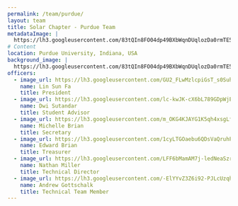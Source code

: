 ```yaml
---
permalink: /team/purdue/
layout: team
title: Solar Chapter - Purdue Team
metadataImage: |
  https://lh3.googleusercontent.com/83tQIn8FO04dp49BXbWqnDUqlozDa0rmTE5RdJRDWZs6FItDx9iu9iqioE-6sJrWzaFVAmJBFQm1MSpz6iHvzx6uPU6VWuupE8QV-UvYobK323nINA4bFR1VLEh4MafDG3jYHqUIdfN4CbrqHWASCHhi4BHVTxalt-7FNIyb3364qzZy13bcCUZZNjoNuV6vbVXf3hgAuSxn1xUbKK9U5pjWMlFBLAPk42Evl7bSf9ZXGUnraVw_W-A-jA1PKFSNHI1GRn99TOcrKy2t9Hva22MGimp1HGhf1jim34C0nlsmByewjtJmU0L_Na25UwvgWZHSmfXzIxrixrDQYcdIE8_BrPfeRW3s7vSZfFtK7kA1ZV9WYnEEazejoslGPnahWu8spn0y5zqGqbkr4G7TQjAgl2MBJ_zznbWCoHGyd3J_aylsozCby327pYp9Wqtw89tWmLGw73kGzVC7hle8ZlvIS8xuvCCMku2SgMRIOcNTwrFbQ8TYwQaZctGi3r-yac-AVhlWmikrPryX5HkCqjuAt52mm9PWgmAMWPGLNBB19ceLLVeCf2zcnRHBvLNwtyZGyte5bspMpzIfj-UmK89_SH72prgC7VQO7sCZ4KcHfJkZAqA5tTutSTSihL1KEXlDW_iZTR1rdAwQSovJ-w1TZDsu4xJ-zloAapZS_bryAGqhUdSi3pkqeyUdCw=w2692-h2018-no
# Content
location: Purdue University, Indiana, USA
background_image: |
  https://lh3.googleusercontent.com/83tQIn8FO04dp49BXbWqnDUqlozDa0rmTE5RdJRDWZs6FItDx9iu9iqioE-6sJrWzaFVAmJBFQm1MSpz6iHvzx6uPU6VWuupE8QV-UvYobK323nINA4bFR1VLEh4MafDG3jYHqUIdfN4CbrqHWASCHhi4BHVTxalt-7FNIyb3364qzZy13bcCUZZNjoNuV6vbVXf3hgAuSxn1xUbKK9U5pjWMlFBLAPk42Evl7bSf9ZXGUnraVw_W-A-jA1PKFSNHI1GRn99TOcrKy2t9Hva22MGimp1HGhf1jim34C0nlsmByewjtJmU0L_Na25UwvgWZHSmfXzIxrixrDQYcdIE8_BrPfeRW3s7vSZfFtK7kA1ZV9WYnEEazejoslGPnahWu8spn0y5zqGqbkr4G7TQjAgl2MBJ_zznbWCoHGyd3J_aylsozCby327pYp9Wqtw89tWmLGw73kGzVC7hle8ZlvIS8xuvCCMku2SgMRIOcNTwrFbQ8TYwQaZctGi3r-yac-AVhlWmikrPryX5HkCqjuAt52mm9PWgmAMWPGLNBB19ceLLVeCf2zcnRHBvLNwtyZGyte5bspMpzIfj-UmK89_SH72prgC7VQO7sCZ4KcHfJkZAqA5tTutSTSihL1KEXlDW_iZTR1rdAwQSovJ-w1TZDsu4xJ-zloAapZS_bryAGqhUdSi3pkqeyUdCw=w2692-h2018-no
officers:
  - image_url: https://lh3.googleusercontent.com/GU2_FLwMzlcpiGsT_s0SuhuzYFBqOQbKswyzWT-2pI2P76_vUZkNN15nXZUpkDgeJ7bEjjikfbJXg-cUwZ3IPNrWbFlIBoBROTneVGEJ8201S83g7cetSR-BZHaYadJyTs9aHgs4P4Z0FGS-pj8mSKQ3Usb30ddubdYDcueRSYfsGp11MTOOWre6EVN1PeFuJnKZwvxGczpm4ZaBdRIQ2y57M-ct7emXA5ZbTTiGKQttpyFpZAety8StGkib0DfUNT_4Hu34dNJIG_DWt8D6D5eyGjwKfEjvx-z86GPy1lA-J9NVzYGTY4Djc5Pwx69P6MQvSzNIjY-CJ2yRsdiUC_aPPeFpJTcOx_mPTsxo8MItSCQ8ad2eqEKKnWZGMR9UFFQAFZQ1tSy5jIx5rOGlRkCirwCTt8KsJ3BbLTY6OU26gRIj2OzMEFuaKA5kQywf2BwHEMFh8iPbLQ-NSeRKcLi8GzrCGDrGG_hMitLy7VmaDC5iUdUpKNEzbKbxHFW_fqg24H2oGCwH6bwJm0F_CrBWgJWRFm1ZbgjlCg4BApiAJCM8CsAzpaqv2TdeSiPW_rKQbSmRbvbihctBPS9Ea-OKAtumFtyMvPLMOhP0RLqQNlYJbDWvo72ILLyLf98gTepBU-fHcVoNRG53-fC73OgS7K3fZg18mNh5JvuIyB3qAsz3-ec2KrMGL6pD4g=w1616-h2020-no
    name: Lin Sun Fa
    title: President
  - image_url: https://lh3.googleusercontent.com/lc-kwJK-cX6bL789GDpWjEz9A6HcTIfedKV2U3L-wnwxn31HavtVPuld_XmTthGLl_5wROkiFB7NzEzNFeR1QDhH3UcVeQGeRqiZOlO1-O59oyCO_EyPBLhTHBlJIyEpbqGJgy4sfqlSdEj_dLeyKDv7XYScuhHkmFQXz-LLTTyzYQYeN8PH1sop3oQt9AxeR7vtvT-5nEEq6MdVA8VmM8LfVXucDepYdM4_8sS6Mo81MfN64OtKDR9sn09mPfr-HFIv6de5BN3Rx4J7NyImWIDPbJuj25WFCZOdKwKV0ZurVoOHvmjbDR0gswcqEjBi2kiq3nqNC9KUDtnUuM1DIOes37cOCNPyZaBbAvGW2duTddZndRlh6fS8A50ArbQqXJZ4S2cfM7UtD3gqor-2dhOuoXzVmCT9aFgfuy7z4vB52nailEZfPiV-IwwsNGZwdlf6JCl5v2NAW5YEfnd_2tpU9_Ena0gwjvwhrYHIKad7eJqGPiNjd0Psar7uf7Gva-QeiaJKbwwJ2roKQ3WXcLYzoiiB-njUDtaXYGg2bAW2eBY7G6yBhJdtZ8yPxpiDzDvJ1HLFVw9kFuF1J5weTB67PydzjIBs5qmnZahiAcYweMUIi84wrfyu5dm6zrAPMnz91cljHl2kxkvGgH9o50WkitsR9WMahz3LRDUYlOJBOa-BFA7Hi-Evdq64BQ=w1616-h2020-no
    name: Dwi Sutandar
    title: Student Advisor
  - image_url: https://lh3.googleusercontent.com/m_OKG4KJAYG1K5qh4xsgLf0MQbcH_6iEQ300duDP00sHN3orsJhG0ij0v1nGZpmMuaQVwEYXH0kN3UKzM-YYobqSC16ys8Ad3B_x3E5340b-C7piadGo4WX2IBUlw_GhgtRsfIG7gjxENmCXDW8nhg_AdDDKuOW3WsfUSQP1iGiKVFbHtkhzk4jJt95u7iaiFZwIRbZ-y2qoDcs902zA8eBeZR0P4FQeqbjOgMBYrk348ZKlDa1Ef_pOQ7ovB5x7OXeyBK8vTH0K9pcuLLSoiwXNBGxwSo5rXtAgQhgtMd6siL_svoEjdTC6mpWasYGZcmy-zjvBZBCG1MfSOXtp_x4p6eDu9GdNk-J-78n4-m7STueVb4alz9OpzqCDSrxrcP-VE1upgCpd_iMoV2Yi2wDgM8PWoNGb3syPydbaJ5jri-gETyG0KeIzyZj_Q-yb6ivS22GeIy65CXvMfYcvWbD3c_PIo0gBJSZzA286-dEzb0GfNHolDGb2WureDkSl3YnPxDaTx9--Z7Rnrdc9KKMdJzyssy5ZTd3wZRWOeldMv8-lttsPKV5HHarlx24VnXTc4Wq2Ct35Ez_Ygi9oKeMcNlc7P0l4Y74rTc0OtBfWhFmnb2jOBxPriPI9zTbVh1EdUyf9kaAgBn6aCoF2g0E3udFfjyMCX_1RxBJmsEcPLxhJ0HkSwd4ZNiQZOw=w1616-h2020-no
    name: Michelle Brian
    title: Secretary
  - image_url: https://lh3.googleusercontent.com/1cyLTGOaebu6QDsVaQruhPew_G9yd8TBtLNJalwROi79SSHXtN__5zr1gQsMhUMWoVAzkkPIcHbboMAwyv_ojX7f8kidf0wDoZZEaw57PLTlIcXfAZrlLGur5pJ3Xsd2NPhitH4MCeaPoMIbOvDR-Q9-XHAlBfJk3VxiGvlCIwJ1pbsrwtLf7czJxdSQJEubUc2XEWUiNyzoT67Fl9R-Ubcdas4_KWG3-G5nlKmfOwapeiNr_-DFOUtk2apq7DKqPHeQuUR_g-4DA6nd057UU6_R1jhJsIf7bQqYpWtcksgc5dbKOr0u0cKEZsFjyMGXe0U-sb1gjB1tGJwJmbjcLouvbc9cHc7E2ZpUkRSsEzlcmsc2QN2-IQRGLmiXdmTzEn1t47_f80Ut07BgVQ0vekoBpCsbSiBLvcs-5ARHJmvAKCWeGfUgotlGEykokKRznSnHe2Ir1nKzf1jKnPPDbYvBWW1UQOLYyq3dJoDcBEYvSpGUVroFP1jhskn7H1h9gIfZ6OaX3sr8TeuzFuG0gxP65J0567MlOwfpJugkgpl0VBcpt6NDP5jwOfQy6qKDpbufKfETwkNQLN5JNBDdoUGkbeqAZTOtumrOEAzT-n6vQ0DAtZ-0oKVqYG4dOpX8uKoyvwOUl7-KYLTpwSX48ZRIwGjdx1qtqzYmc7PIlilA3BLja6sAJs0EqwkY-Q=w1616-h2020-no
    name: Edward Brian
    title: Treasurer
  - image_url: https://lh3.googleusercontent.com/LFF6bMamAM7j-ledNeaSzrahb-yw5fJXopGzaoiXJEAC0uJKjWMZkEOeTa2pRfS0Yu7OxCFxHmQjIqEO9VCJFxTCF9YnMOz5hVEBJqDBwYugV0q6mWRXzNsnHLpee2rFaK5deq4KM3RSFu0FOclZkGLldmFjXv0NWBu9c2gDlQ4r-HAIF-oQ9M6AjZYp6hBo-7sPfXFeyT6oYPa5P_nWxZLpCF-5TQJNcSvoD2G6P9L2JOtfTNJaujapEVg_JXTmErUXCXkFi060hruPfXFLmW_6_Q-SSpAQx0iWWWZlpioVIu6LNDYpSmjecfXPcSIhC3Ox0kIqFFp6dtkpLgEf-hZyaWDp6e7yNLrVn_zCKN2PM7Dq8rnJnDFCU_2UuyZH6USUy5Mk_7KVJuhwLKptAK2piT_xrQ6JwnI-i42QXffsxFvYYzl71sN8Muh7yVl5rPgUWzS0KGFhPpdM-f0MXoOhG7JpqX7CX7jKxM56mI7WRNNFROgLm6PQDPlkTPkK8ppkEzbl8RVwbT5bzyVcb4koqseV-qX6rYyrj8nktzgkHzaxGNTUrhITd8-txXa6kAfg-NpxV0-llGV-NkYkax90MIYRP0P10vSV1KmVzAxZU9LHmGxyRJ2QFlGXCniSzcNLB811qIe2INHBOnez11uxsmQbA2IcsHUPO33A7Nmb53FrgyLJWqr2qlYO3A=w1066-h1600-no
    name: Nathan Miller
    title: Technical Director
  - image_url: https://lh3.googleusercontent.com/-ElYYvZ3Z6i92-PJLcUzqhtDxH5Xw3A1CdK2VUPmHYjekZi7V4G0DuuqcDrxufN0sqeN649k1-mzCXresQIpZJi3QJe8pHJtIElrVzzIFygBjwvJo-7ORk0tjk2VQcGFe47HgXCI0w12MQTC9kva7n40cIMj8HEUanZTiiKmYRpkzNwKQLGkdCUhfXXC18UIWy_C0xqzNoJhFSmrFIrZeGWEA3OKSGtEGHOlFhjcxLm2UnQTCLunrMfMiV0A6HynJMWcOjhu36RDc5OpRTwNKcXEzo2tUMu2Y2_VedQJyhwyMhyJugkC-FcnaFvkem39B2-s3JNHrZ-TW2VthozTvN3zJqC44tQkHzvFHqywrG7757EjGrTFLAsgZ5cZu6v-eFw6ITXfLWLion2Sg_wYgLoD6pF27OVwOs3URWSuO5PzduwydH7Kg9IowI3f3TCkR3G4__Gj7nDW1RP9-iJ1yoQ7USfYScksnT9HuJyWTfQSiszheiusF2F6-rCtLbWRy35htxF9KRfeRRGDptZy72K82cLfy8J-amARHCe6j17fgBHrmxRYmqGrvS0bK38rQyZ_OjnLLO8bxD2jat0L_lRTR-7Y6r--xJ0CxaIaj_mv9zplBPRaviQkLdtIxME8i1dIJDCeHBPUAjfWmnB6KcZ_WBdp134r2vgZH0lYOCLx3rOXhqgUKfoiOfzBkg=w1200-h1600-no
    name: Andrew Gottschalk
    title: Technical Team Member
---
```

